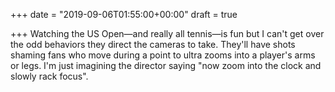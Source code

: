 +++
date = "2019-09-06T01:55:00+00:00"
draft = true

+++
Watching the US Open—and really all tennis—is fun but I can't get over the odd behaviors they direct the cameras to take. They'll have shots shaming fans who move during a point to ultra zooms into a player's arms or legs. I'm just imagining the director saying "now zoom into the clock and slowly rack focus".